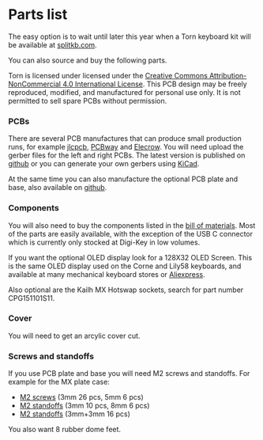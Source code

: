 # Parts list

The easy option is to wait until later this year when a Torn keyboard kit will be available at [splitkb.com](https://blog.splitkb.com/blog/january-2021).

You can also source and buy the following parts.

Torn is licensed under licensed under the [Creative Commons Attribution-NonCommercial 4.0 International License](https://creativecommons.org/licenses/by-nc/4.0).
This PCB design may be freely reproduced, modified, and manufactured for personal use only. It is not permitted to sell spare PCBs without permission.


### PCBs

There are several PCB manufactures that can produce small production runs, for example [jlcpcb](https://jlcpcb.com/), [PCBway](https://www.pcbway.com/) and [Elecrow](https://www.elecrow.com/pcb-manufacturing.html).
You will need upload the gerber files for the left and right PCBs. The latest version is published on [github](https://github.com/rtitmuss/torn/releases/latest) or you can generate your own gerbers using [KiCad](https://kicad.org/).

At the same time you can also manufacture the optional PCB plate and base, also available on [github](https://github.com/rtitmuss/torn/releases/latest).

### Components

You will also need to buy the components listed in the [bill of materials](https://octopart.com/bom-tool/5oG983n7). Most of the parts are easily available, with the exception of the USB C connector which is currently only stocked at Digi-Key in low volumes.

If you want the optional OLED display look for a 128X32 OLED Screen. This is the same OLED display used on the Corne and Lily58 keyboards, and available at many mechanical keyboard stores or [Aliexpress](https://www.aliexpress.com/i/32798439084.html).

Also optional are the Kailh MX Hotswap sockets, search for part number CPG151101S11.

### Cover

You will need to get an arcylic cover cut.

### Screws and standoffs

If you use PCB plate and base you will need M2 screws and standoffs. For example for the MX plate case:
- [M2 screws](https://www.aliexpress.com/item/32948706855.html) (3mm 26 pcs, 5mm 6 pcs)
- [M2 standoffs](https://www.aliexpress.com/item/32968830934.htm) (3mm 10 pcs, 8mm 6 pcs)
- [M2 standoffs](https://www.aliexpress.com/item/32970235195.html) (3mm+3mm 16 pcs)

You also want 8 rubber dome feet.
